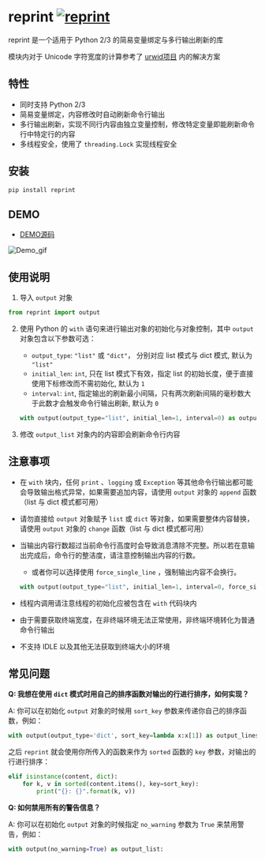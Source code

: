# reprint [![reprint](https://img.shields.io/pypi/v/reprint.svg)](https://pypi.python.org/pypi/reprint)

reprint 是一个适用于 Python 2/3 的简易变量绑定与多行输出刷新的库

模块内对于 Unicode 字符宽度的计算参考了 [urwid项目](https://github.com/urwid/urwid/blob/master/urwid/old_str_util.py) 内的解决方案

## 特性
+ 同时支持 Python 2/3
+ 简易变量绑定，内容修改时自动刷新命令行输出
+ 多行输出刷新，实现不同行内容由独立变量控制，修改特定变量即能刷新命令行中特定行的内容
+ 多线程安全，使用了 `threading.Lock` 实现线程安全 

## 安装

```sh
pip install reprint
```

## DEMO

+ [DEMO源码](https://github.com/Yinzo/reprint/blob/master/demo/horse_race.py)

![Demo_gif](https://raw.githubusercontent.com/yinzo/reprint/master/demo/images/horse_race_demo.gif)

## 使用说明

1. 导入 `output` 对象

  ```python
  from reprint import output
  ```

2. 使用 Python 的 `with` 语句来进行输出对象的初始化与对象控制，其中 `output` 对象包含以下参数可选：
    + `output_type`: `"list"` 或 `"dict"`， 分别对应 list 模式与 dict 模式, 默认为 `"list"`
    + `initial_len`: `int`, 只在 list 模式下有效，指定 list 的初始长度，便于直接使用下标修改而不需初始化, 默认为 `1`
    + `interval`: `int`, 指定输出的刷新最小间隔，只有两次刷新间隔的毫秒数大于此数才会触发命令行输出刷新, 默认为 `0`

    ```python
    with output(output_type="list", initial_len=1, interval=0) as output_list:
    ```

3. 修改 `output_list` 对象内的内容即会刷新命令行内容



## 注意事项
+ 在 `with` 块内，任何 `print` 、`logging` 或 `Exception` 等其他命令行输出都可能会导致输出格式异常，如果需要追加内容，请使用 `output` 对象的 `append` 函数（list 与 dict 模式都可用）

+ 请勿直接给 `output` 对象赋予 `list` 或 `dict` 等对象，如果需要整体内容替换，请使用 `output` 对象的 `change` 函数（list 与 dict 模式都可用）

+ 当输出内容行数超过当前命令行高度时会导致消息清除不完整。所以若在意输出完成后，命令行的整洁度，请注意控制输出内容的行数。
  + 或者你可以选择使用 `force_single_line` ，强制输出内容不会换行。

  ```python
  with output(output_type="list", initial_len=1, interval=0, force_single_line=True) as output_list:
  ```

+ 线程内调用请注意线程的初始化应被包含在 `with` 代码块内

+ 由于需要获取终端宽度，在非终端环境无法正常使用，非终端环境转化为普通命令行输出

+ 不支持 IDLE 以及其他无法获取到终端大小的环境




## 常见问题

**Q: 我想在使用 `dict` 模式时用自己的排序函数对输出的行进行排序，如何实现？**

A: 你可以在初始化 `output` 对象的时候用 `sort_key` 参数来传递你自己的排序函数，例如：

```python
with output(output_type='dict', sort_key=lambda x:x[1]) as output_lines:
```

之后 `reprint` 就会使用你所传入的函数来作为 `sorted` 函数的 `key` 参数，对输出的行进行排序：

```python
elif isinstance(content, dict):
    for k, v in sorted(content.items(), key=sort_key):
        print("{}: {}".format(k, v))
```

**Q: 如何禁用所有的警告信息？**

A: 你可以在初始化 `output` 对象的时候指定 `no_warning` 参数为 `True` 来禁用警告，例如：

```python
with output(no_warning=True) as output_list:
```

